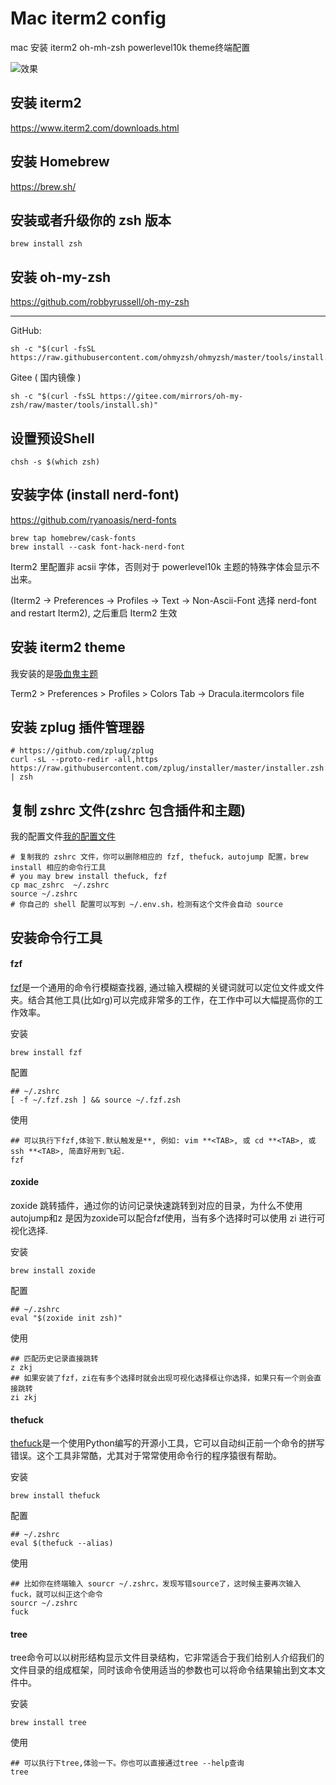# Mac iterm2 config

mac 安装 iterm2 oh-mh-zsh powerlevel10k theme终端配置

![效果](https://tva1.sinaimg.cn/large/e6c9d24ely1h4dllvx6zuj21kw0t40vu.jpg)


## 安装 iterm2

https://www.iterm2.com/downloads.html

## 安装 Homebrew

https://brew.sh/

## 安装或者升级你的 zsh 版本

```
brew install zsh
```

## 安装 oh-my-zsh

https://github.com/robbyrussell/oh-my-zsh
****
GitHub:
```
sh -c "$(curl -fsSL https://raw.githubusercontent.com/ohmyzsh/ohmyzsh/master/tools/install.sh)"
```
Gitee ( 国内镜像 )
```
sh -c "$(curl -fsSL https://gitee.com/mirrors/oh-my-zsh/raw/master/tools/install.sh)"

```

## 设置预设Shell
```
chsh -s $(which zsh)
```

## 安装字体 (install nerd-font)

https://github.com/ryanoasis/nerd-fonts

```
brew tap homebrew/cask-fonts
brew install --cask font-hack-nerd-font
```

Iterm2 里配置非 acsii 字体，否则对于 powerlevel10k 主题的特殊字体会显示不出来。

(Iterm2 -> Preferences -> Profiles -> Text -> Non-Ascii-Font 选择 nerd-font and restart Iterm2), 之后重启 Iterm2 生效


## 安装 iterm2 theme

我安装的是[吸血鬼主题](https://draculatheme.com/iterm/)

Term2 > Preferences > Profiles > Colors Tab -> Dracula.itermcolors file


## 安装 zplug 插件管理器

```
# https://github.com/zplug/zplug
curl -sL --proto-redir -all,https https://raw.githubusercontent.com/zplug/installer/master/installer.zsh | zsh
```

## 复制 zshrc 文件(zshrc 包含插件和主题)

我的配置文件[我的配置文件](https://github.com/davien/mac_config/tree/main/iterm2)

```
# 复制我的 zshrc 文件，你可以删除相应的 fzf, thefuck，autojump 配置，brew install 相应的命令行工具
# you may brew install thefuck, fzf
cp mac_zshrc  ~/.zshrc
source ~/.zshrc
# 你自己的 shell 配置可以写到 ~/.env.sh，检测有这个文件会自动 source
```

## 安装命令行工具

#### fzf
[fzf](https://github.com/junegunn/fzf)是一个通用的命令行模糊查找器, 通过输入模糊的关键词就可以定位文件或文件夹。结合其他工具(比如rg)可以完成非常多的工作，在工作中可以大幅提高你的工作效率。

安装
```
brew install fzf
```

配置
```
## ~/.zshrc
[ -f ~/.fzf.zsh ] && source ~/.fzf.zsh
```

使用
```
## 可以执行下fzf,体验下.默认触发是**, 例如: vim **<TAB>, 或 cd **<TAB>, 或 ssh **<TAB>, 简直好用到飞起.
fzf
```

#### zoxide

zoxide 跳转插件，通过你的访问记录快速跳转到对应的目录，为什么不使用autojump和z 是因为zoxide可以配合fzf使用，当有多个选择时可以使用 zi 进行可视化选择.

安装
```
brew install zoxide
```

配置
```
## ~/.zshrc
eval "$(zoxide init zsh)"
```

使用
```
## 匹配历史记录直接跳转
z zkj
## 如果安装了fzf，zi在有多个选择时就会出现可视化选择框让你选择，如果只有一个则会直接跳转
zi zkj
```

#### thefuck
[thefuck](https://github.com/nvbn/thefuck)是一个使用Python编写的开源小工具，它可以自动纠正前一个命令的拼写错误。这个工具非常酷，尤其对于常常使用命令行的程序猿很有帮助。

安装
```
brew install thefuck
```

配置
```
## ~/.zshrc
eval $(thefuck --alias)
```

使用
```
## 比如你在终端输入 sourcr ~/.zshrc，发现写错source了，这时候主要再次输入fuck，就可以纠正这个命令
sourcr ~/.zshrc
fuck
```

#### tree
tree命令可以以树形结构显示文件目录结构，它非常适合于我们给别人介绍我们的文件目录的组成框架，同时该命令使用适当的参数也可以将命令结果输出到文本文件中。

安装
```
brew install tree
```

使用
```
## 可以执行下tree,体验一下。你也可以直接通过tree --help查询
tree
```